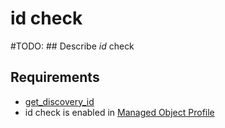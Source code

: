 # id check

#TODO: ## Describe *id* check

## Requirements

* [get_discovery_id](../../../dev/scripts/get_discovery_id.md)
* id check is enabled in [Managed Object Profile](../../../reference/concepts/managed-object-profile/index.md)
